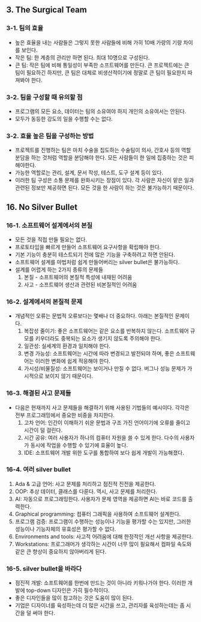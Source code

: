 ## 3. The Surgical Team

### 3-1. 팀의 효율

- 높은 효율을 내는 사람들은 그렇지 못한 사람들에 비해 가히 10배 가량의 기량 차이를 보인다.
- 작은 팀: 한 계층의 관리만 하면 된다. 최대 10명으로 구성된다.
- 큰 팀: 작은 팀에 비해 통일성이 부족한 소프트웨어를 만든다. 큰 프로젝트에는 큰 팀이 필요하긴 하지만, 큰 팀은 대체로 비생산적이기에 정말로 큰 팀이 필요한지 따져봐야 한다.

### 3-2. 팀을 구성할 때 유의할 점

- 프로그램의 모든 요소, 데이터는 팀의 소유여야 하지 개인의 소유여서는 안된다.
- 모두가 동등한 강도의 일을 수행할 수는 없다.

### 3-2. 효율 높은 팀을 구성하는 방법

- 프로젝트를 진행하는 팀은 마치 수술을 집도하는 수술팀이 의사, 간호사 등의 역할 분담을 하는 것처럼 역할을 분담해야 한다. 모든 사람들이 한 일에 집중하는 것은 피해야한다.
 - 가능한 역할로는 관리, 설계, 문서 작성, 테스트, 도구 설계 등이 있다.
- 이러한 팀 구성은 소통 문제를 완화시키는 장점이 있다. 각 사람은 자신이 맡은 일과 관련된 정보만 제공하면 된다. 모든 것을 한 사람이 하는 것은 불가능하기 때문이다.

## 16. No Silver Bullet

### 16-1. 소프트웨어 설계에서의 본질

- 모든 것을 직접 만들 필요는 없다.
- 프로토타입을 빠르게 만들어 소프트웨어 요구사항을 확립해야 한다.
- 기본 기능이 충분히 테스트되기 전에 많은 기능을 구축하려고 하면 안된다.
- 소프트웨어 설계를 마법처럼 쉽게 만들어버리는 silver bullet은 불가능하다.
- 설계를 어렵게 하는 2가지 종류의 문제들
    1. 본질 - 소프트웨어의 본질적 특성에 내재된 어려움
    2. 사고 - 소프트웨어 생산과 관련된 비본질적인 어려움

### 16-2. 설계에서의 본질적 문제

- 개념적인 오류는 문법적 오류보다는 몇배나 더 중요하다. 아래는 본질적인 문제이다.
    1. 복잡성 줄이기: 좋은 소프트웨어는 같은 요소를 반복하지 않는다. 소프트웨어 규모를 키우더라도 중복되는 요소가 생기지 않도록 주의해야 한다.
    2. 일관성: 실세계의 환경과 일치해야 한다.
    3. 변경 가능성: 소프트웨어는 시간에 따라 변경되고 발전되야 하며, 좋은 소프트웨어는 이러한 변화에 쉽게 적응해야 한다.
    4. 가시성/비물질성: 소프트웨어는 보이거나 만질 수 없다. 버그나 성능 문제가 가시적으로 보이지 않기 때문이다.

### 16-3. 해결된 사고 문제들

- 다음은 현재까지 사고 문제들을 해결하기 위해 사용된 기법들의 예시이다. 각각은 전부 프로그래밍에서 중요한 비중을 차지한다.
    1. 고차 언어: 인간이 이해하기 쉬운 문법과 구조 가진 언어이기에 오류를 줄이고 시간이 덜 걸린다.
    2. 시간 공유: 여러 사용자가 하나의 컴퓨터 자원을 쓸 수 있게 한다. 다수의 사용자가 동시에 작업을 수행할 수 있기에 효율이 높다.
    3. IDE: 소프트웨어 개발 위한 도구를 통합하여 보다 쉽게 개발이 가능해졌다.

### 16-4. 여러 silver bullet
1. Ada & 고급 언어: 사고 문제를 처리하고 점진적 진전을 제공한다.
2. OOP: 추상 데이터, 클래스를 다룬다. 역시, 사고 문제를 처리한다.
3. AI: 자동으로 프로그래밍한다. 사용자가 문제 영역을 제공하면 AI는 바로 코드를 출력한다.
4. Graphical programming: 컴퓨터 그래픽을 사용하여 소프트웨어 설계한다.
5. 프로그램 검증: 프로그램이 수행하는 성능이나 기능을 평가할 수는 있지만, 그러한 성능이나 기능자체의 유효성은 평가할 수 없다.
6. Environments and tools: 사고적 어려움에 대해 한정적인 개선 사항을 제공한다.
7. Workstations: 프로그래머가 생각하는 시간이 너무 많이 필요해서 컴파일 속도와 같은 큰 향상이 중요하지 않아버리게 된다.

### 16-5. silver bullet을 바라다

- 점진적 개발: 소프트웨어를 한번에 만드는 것이 아니라 키워나가야 한다. 이러한 개발에 top-down 디자인은 가히 필수적이다.
- 좋은 디자인들을 많이 참고하는 것은 도움이 많이 된다.
- 기업은 디자이너를 육성하는데 더 많은 시간을 쓰고, 관리자를 육성하는데는 좀 시간을 덜 써야 한다.
